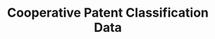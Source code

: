 ---
bigquery: https://console.cloud.google.com/bigquery?p=patents-public-data&d=cpc&page=dataset
citation: '“Cooperative Patent Classification” by the EPO and USPTO, for public use. '
contributors: EPO, USPTO
cost: None
description: Cooperative Patent Classification Data contains the scheme and definitions
  of the Cooperative Patent Classification system for classifying patent documents.
  The CPC is the result of a partnership between the EPO and the USPTO in their joint
  effort to develop a common, internationally compatible classification system for
  technical documents, in particular patent publications, which will be used by both
  offices in the patent granting process
documentation: https://www.cooperativepatentclassification.org/cpcSchemeAndDefinitions
last_edit: 04/06/2022, 11:00:02
location: https://www.cooperativepatentclassification.org/index
maintained_by: USPTO, EPO
schema_fields:
- glossary
- child_groups
- symbol
- parents
- residualReferences
- applicationReferences
- titleFull
- not_allocatable
- breakdown_code
- level
- limitingReferences
- title_full
- informativeReferences
- application_references
- residual_references
- titlePart
- synonyms
- ipc_concordant
- definition
- childGroups
- children
- sizeCache
- additional_only
- date_revised
- informative_references
- status
- notAllocatable
- dateRevised
- ipcConcordant
- title_part
- limiting_references
- breakdownCode
shortname: cooperative_patent_classification
tags:
- patents
- science
title: Cooperative Patent Classification Data
uuid: 984374a7-16e9-4b35-9445-458daceb01bf
---